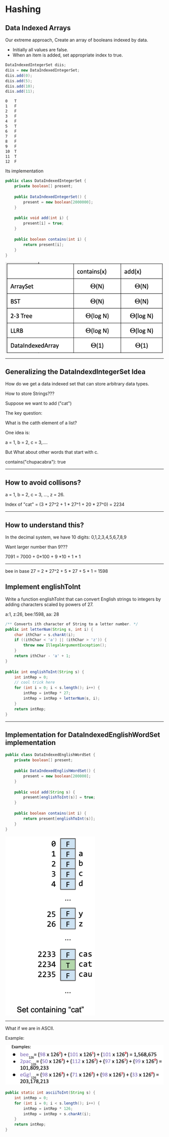 # Hashing

## Data Indexed Arrays

Our extreme approach, Create an array of booleans indexed by data.

+ Initially all values are false.
+ When an item is added, set appropriate index to true.

```java
DataIndexedIntegerSet diis;
diis = new DataIndexedIntegerSet;
diis.add(0);
diis.add(5);
diis.add(10);
diis.add(11);
```

```
0   T
1   F
2   F
3   F
4   F
5   T
6   F
7   F
8   F
9   F
10  T
11  T
12  F
```

Its implementation

```java
public class DataIndexedIntegerSet {
    private boolean[] present;

    public DataIndexedIntegerSet() {
        present = new boolean[2000000];
    }

    public void add(int i) {
        present[i] = true;
    }

    public boolean contains(int i) {
        return present[i];
    }
}
```

![](img/somesummary.png)

---

## Generalizing the DataIndexdIntegerSet Idea

How do we get a data indexed set that can store arbitrary data types.

How to store Strings???

Suppose we want to add ("cat")

The key question:

What is the catth element of a list?

One idea is:

a = 1, b = 2, c = 3,....

But What about other words that start with c.

contains("chupacabra"): true


---

## How to avoid collisons?

a = 1, b = 2, c = 3, ..., z = 26.

Index of "cat" = (3 * 27^2 + 1 * 27^1 + 20 * 27^0) = 2234

---

## How to understand this?

In the decimal system, we have 10 digits: 0,1,2,3,4,5,6,7,8,9

Want larger number than 9???

7091 = 7000 + 0*100 + 9 *10 + 1 * 1

---

bee in base 27 = 2 * 27^2 + 5 * 27 + 5 * 1 = 1598

## Implement englishToInt

Write a function englishToInt that can convert English strings to integers by adding characters scaled by powers of 27.

a:1, z:26, bee:1598, aa: 28

```java
/** Converts ith character of String to a letter number. */
public int letterNum(String s, int i) {
    char ithChar = s.charAt(i);
    if ((ithChar < 'a') || (ithChar > 'z')) {
        throw new IllegalArgumentException();
    }
    return ithChar - 'a' + 1;
}

public int englishToInt(String s) {
    int intRep = 0;
    // cool trick here
    for (int i = 0; i < s.length(); i++) {
        intRep = intRep * 27;
        intRep = intRep + letterNum(s, i);
    }
    return intRep;
}
```

---

## Implementation for DataIndexedEnglishWordSet implementation

```java
public class DataIndexedEnglishWordSet {
    private boolean[] present;

    public DataIndexedEnglishWordSet() {
        present = new boolean[200000];
    }

    public void add(String s) {
        present[englishToInt(s)] = true;
    }

    public boolean contains(int i) {
        return present[englishToInt(s)];
    }
}
```

![](img/english.png)

---

What if we are in ASCII.

Example:

![](img/ascii.png)

```java
public static int asciiToInt(String s) {
    int intRep = 0;
    for (int i = 0; i < s.length(); i++) {
        intRep = intRep * 126;
        intRep = intRep + s.charAt(i);
    }
    return intRep;
}
```